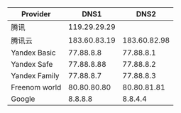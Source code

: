 | Provider | DNS1 | DNS2 |
|---|---|---|
| 腾讯 | 119.29.29.29 | |
| 腾讯云 | 183.60.83.19 | 183.60.82.98 |
| Yandex Basic | 77.88.8.8 | 77.88.8.1 |
| Yandex Safe | 77.88.8.88 | 77.88.8.2 |
| Yandex Family | 77.88.8.7 | 77.88.8.3 |
| Freenom world | 80.80.80.80 | 80.80.81.81 |
| Google | 8.8.8.8 | 8.8.4.4 |